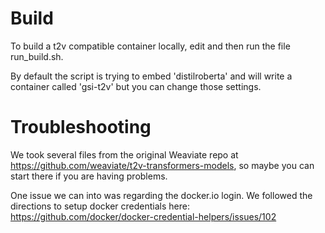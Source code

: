 
# Build

To build a t2v compatible container locally, edit and then run the file run_build.sh.

By default the script is trying to embed 'distilroberta' and will write a container called 'gsi-t2v' but you can change those settings.

# Troubleshooting

We took several files from the original Weaviate repo at https://github.com/weaviate/t2v-transformers-models, so maybe you can start there if you are having problems.

One issue we can into was regarding the docker.io login.  We followed the directions to setup docker credentials here:  https://github.com/docker/docker-credential-helpers/issues/102


